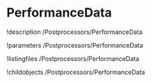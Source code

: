 <!-- MOOSE Documentation Stub: Remove this when content is added. -->

# PerformanceData
!description /Postprocessors/PerformanceData

!parameters /Postprocessors/PerformanceData

!listingfiles /Postprocessors/PerformanceData

!childobjects /Postprocessors/PerformanceData
